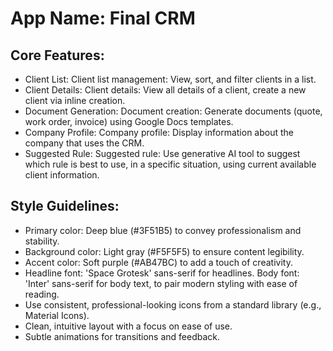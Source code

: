 # **App Name**: Final CRM

## Core Features:

- Client List: Client list management: View, sort, and filter clients in a list.
- Client Details: Client details: View all details of a client, create a new client via inline creation.
- Document Generation: Document creation: Generate documents (quote, work order, invoice) using Google Docs templates.
- Company Profile: Company profile: Display information about the company that uses the CRM.
- Suggested Rule: Suggested rule: Use generative AI tool to suggest which rule is best to use, in a specific situation, using current available client information.

## Style Guidelines:

- Primary color: Deep blue (#3F51B5) to convey professionalism and stability.
- Background color: Light gray (#F5F5F5) to ensure content legibility.
- Accent color: Soft purple (#AB47BC) to add a touch of creativity.
- Headline font: 'Space Grotesk' sans-serif for headlines. Body font: 'Inter' sans-serif for body text, to pair modern styling with ease of reading.
- Use consistent, professional-looking icons from a standard library (e.g., Material Icons).
- Clean, intuitive layout with a focus on ease of use.
- Subtle animations for transitions and feedback.